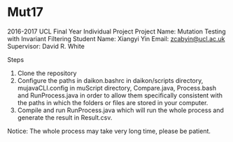 # Mut17
2016-2017 UCL Final Year Individual Project
Project Name: Mutation Testing with Invariant Filtering
Student Name: Xiangyi Yin 
Email: zcabyin@ucl.ac.uk
Supervisor: David R. White

Steps
1.	Clone the repository
2.	Configure the paths in daikon.bashrc in daikon/scripts directory, mujavaCLI.config in muScript directory, Compare.java, Process.bash and RunProcess.java in order to allow them specifically consistent with the paths in which the folders or files are stored in your computer.
3.	Compile and run RunProcess.java which will run the whole process and generate the result in Result.csv.

Notice: The whole process may take very long time, please be patient.
